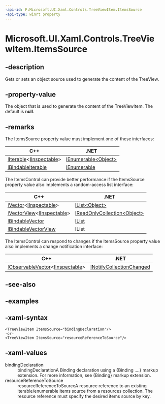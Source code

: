 ```yaml
---
-api-id: P:Microsoft.UI.Xaml.Controls.TreeViewItem.ItemsSource
-api-type: winrt property
---
```

<!-- Property syntax.
public object ItemsSource { get;  set; }
-->

# Microsoft.UI.Xaml.Controls.TreeViewItem.ItemsSource


## -description

Gets or sets an object source used to generate the content of the TreeView.


## -property-value

The object that is used to generate the content of the TreeViewItem. The default is **null**.


## -remarks

The ItemsSource property value must implement one of these interfaces:

| C++ | .NET |
| -- | -- |
| [IIterable](/uwp/api/windows.foundation.collections.iiterable_t_)&lt;[IInspectable](/windows/win32/api/inspectable/nn-inspectable-iinspectable)&gt; | [IEnumerable&lt;Object&gt;](/dotnet/api/system.collections.generic.ienumerable-1?view=dotnet-uwp-10.0&preserve-view=true) |
| [IBindableIterable](/uwp/api/windows.ui.xaml.interop.ibindableiterable) | [IEnumerable](/dotnet/api/system.collections.ienumerable?view=dotnet-uwp-10.0&preserve-view=true) |

The ItemsControl can provide better performance if the ItemsSource property value also implements a random-access list interface:

| C++ | .NET |
| -- | -- |
| [IVector](/uwp/api/windows.foundation.collections.ivector_t_)&lt;[IInspectable](/windows/win32/api/inspectable/nn-inspectable-iinspectable)&gt; | [IList&lt;Object&gt;](/dotnet/api/system.collections.generic.ilist-1?view=dotnet-uwp-10.0&preserve-view=true) |
| [IVectorView](/uwp/api/windows.foundation.collections.ivectorview_t_)&lt;[IInspectable](/windows/win32/api/inspectable/nn-inspectable-iinspectable)&gt; | [IReadOnlyCollection&lt;Object&gt;](/dotnet/api/system.collections.generic.ireadonlylist-1?view=dotnet-uwp-10.0&preserve-view=true) |
| [IBindableVector](/uwp/api/windows.ui.xaml.interop.ibindablevector) | [IList](/dotnet/api/system.collections.ilist?view=dotnet-uwp-10.0&preserve-view=true) |
| [IBindableVectorView](/uwp/api/windows.ui.xaml.interop.ibindablevectorview) | IList |

The ItemsControl can respond to changes if the ItemsSource property value also implements a change notification interface:

| C++ | .NET |
| -- | -- |
| [IObservableVector](/uwp/api/windows.foundation.collections.iobservablevector_t_)&lt;[IInspectable](/windows/win32/api/inspectable/nn-inspectable-iinspectable)&gt; | [INotifyCollectionChanged](/dotnet/api/system.collections.specialized.inotifycollectionchanged?view=dotnet-uwp-10.0&preserve-view=true) |

## -see-also


## -examples


## -xaml-syntax

```xaml
<TreeViewItem ItemsSource="bindingDeclaration"/>
-or-
<TreeViewItem ItemsSource="resourceReferenceToSource"/>
```


## -xaml-values

<dl><dt>bindingDeclaration</dt><dd>bindingDeclarationA Binding declaration using a {Binding ....} markup extension. For more information, see {Binding} markup extension.</dd>
<dt>resourceReferenceToSource</dt><dd>resourceReferenceToSourceA resource reference to an existing iterable/enumerable items source from a resources collection. The resource reference must specify the desired items source by key.</dd>
</dl>


